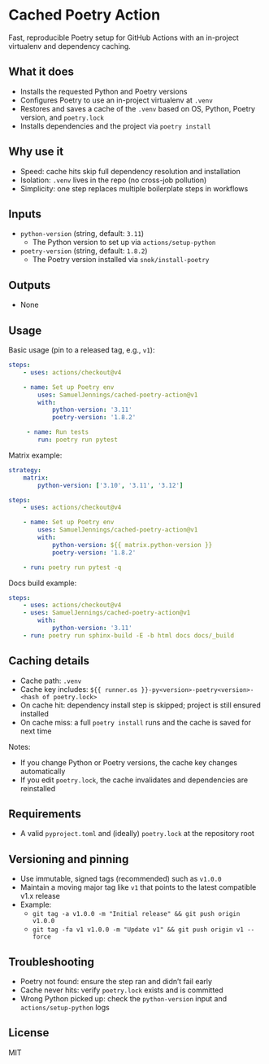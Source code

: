 # Cached Poetry Action

Fast, reproducible Poetry setup for GitHub Actions with an in-project virtualenv and dependency caching.

## What it does

- Installs the requested Python and Poetry versions
- Configures Poetry to use an in-project virtualenv at `.venv`
- Restores and saves a cache of the `.venv` based on OS, Python, Poetry version, and `poetry.lock`
- Installs dependencies and the project via `poetry install`

## Why use it

- Speed: cache hits skip full dependency resolution and installation
- Isolation: `.venv` lives in the repo (no cross-job pollution)
- Simplicity: one step replaces multiple boilerplate steps in workflows

## Inputs

- `python-version` (string, default: `3.11`)
	- The Python version to set up via `actions/setup-python`
- `poetry-version` (string, default: `1.8.2`)
	- The Poetry version installed via `snok/install-poetry`

## Outputs

- None

## Usage

Basic usage (pin to a released tag, e.g., `v1`):

```yaml
steps:
    - uses: actions/checkout@v4

    - name: Set up Poetry env
        uses: SamuelJennings/cached-poetry-action@v1
        with:
            python-version: '3.11'
            poetry-version: '1.8.2'

     - name: Run tests
        run: poetry run pytest
```

Matrix example:

```yaml
strategy:
    matrix:
        python-version: ['3.10', '3.11', '3.12']

steps:
    - uses: actions/checkout@v4

    - name: Set up Poetry env
        uses: SamuelJennings/cached-poetry-action@v1
        with:
            python-version: ${{ matrix.python-version }}
            poetry-version: '1.8.2'

    - run: poetry run pytest -q
```

Docs build example:

```yaml
steps:
    - uses: actions/checkout@v4
    - uses: SamuelJennings/cached-poetry-action@v1
        with:
            python-version: '3.11'
    - run: poetry run sphinx-build -E -b html docs docs/_build
```

## Caching details

- Cache path: `.venv`
- Cache key includes: `${{ runner.os }}-py<version>-poetry<version>-<hash of poetry.lock>`
- On cache hit: dependency install step is skipped; project is still ensured installed
- On cache miss: a full `poetry install` runs and the cache is saved for next time

Notes:

- If you change Python or Poetry versions, the cache key changes automatically
- If you edit `poetry.lock`, the cache invalidates and dependencies are reinstalled

## Requirements

- A valid `pyproject.toml` and (ideally) `poetry.lock` at the repository root

## Versioning and pinning

- Use immutable, signed tags (recommended) such as `v1.0.0`
- Maintain a moving major tag like `v1` that points to the latest compatible v1.x release
- Example:
	- `git tag -a v1.0.0 -m "Initial release" && git push origin v1.0.0`
    - `git tag -fa v1 v1.0.0 -m "Update v1" && git push origin v1 --force`

## Troubleshooting

- Poetry not found: ensure the step ran and didn’t fail early
- Cache never hits: verify `poetry.lock` exists and is committed
- Wrong Python picked up: check the `python-version` input and `actions/setup-python` logs

## License

MIT

